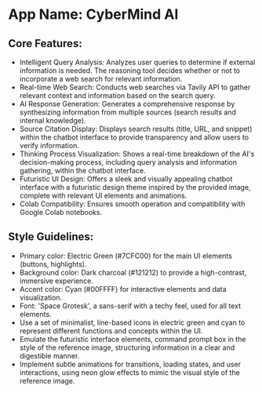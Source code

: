 # **App Name**: CyberMind AI

## Core Features:

- Intelligent Query Analysis: Analyzes user queries to determine if external information is needed.  The reasoning tool decides whether or not to incorporate a web search for relevant information.
- Real-time Web Search: Conducts web searches via Tavily API to gather relevant context and information based on the search query.
- AI Response Generation: Generates a comprehensive response by synthesizing information from multiple sources (search results and internal knowledge).
- Source Citation Display: Displays search results (title, URL, and snippet) within the chatbot interface to provide transparency and allow users to verify information.
- Thinking Process Visualization: Shows a real-time breakdown of the AI's decision-making process, including query analysis and information gathering, within the chatbot interface.
- Futuristic UI Design: Offers a sleek and visually appealing chatbot interface with a futuristic design theme inspired by the provided image, complete with relevant UI elements and animations.
- Colab Compatibility: Ensures smooth operation and compatibility with Google Colab notebooks.

## Style Guidelines:

- Primary color: Electric Green (#7CFC00) for the main UI elements (buttons, highlights).
- Background color: Dark charcoal (#121212) to provide a high-contrast, immersive experience.
- Accent color: Cyan (#00FFFF) for interactive elements and data visualization.
- Font: 'Space Grotesk', a sans-serif with a techy feel, used for all text elements.
- Use a set of minimalist, line-based icons in electric green and cyan to represent different functions and concepts within the UI.
- Emulate the futuristic interface elements, command prompt box in the style of the reference image, structuring information in a clear and digestible manner.
- Implement subtle animations for transitions, loading states, and user interactions, using neon glow effects to mimic the visual style of the reference image.